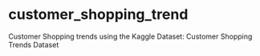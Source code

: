 # customer_shopping_trend
Customer Shopping trends using the Kaggle Dataset: Customer Shopping Trends Dataset 
